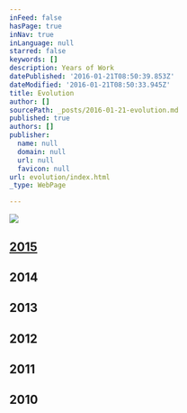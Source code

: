 ```yaml
---
inFeed: false
hasPage: true
inNav: true
inLanguage: null
starred: false
keywords: []
description: Years of Work
datePublished: '2016-01-21T08:50:39.853Z'
dateModified: '2016-01-21T08:50:33.945Z'
title: Evolution
author: []
sourcePath: _posts/2016-01-21-evolution.md
published: true
authors: []
publisher:
  name: null
  domain: null
  url: null
  favicon: null
url: evolution/index.html
_type: WebPage

---
```

![](https://the-grid-user-content.s3-us-west-2.amazonaws.com/8d4f1233-6897-4df8-b65f-fc2b91e522ce.jpg)

## 

## [2015][0]

## 2014

## 2013

## 2012

## 2011

## 2010

[0]: http://thecreationist.us/new-work/